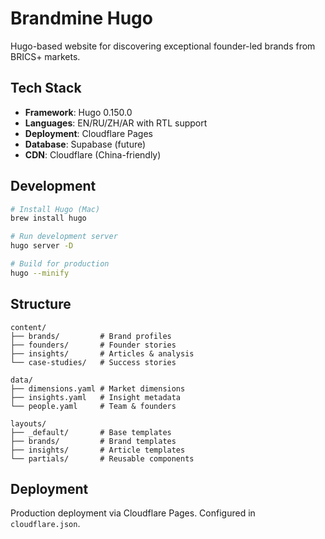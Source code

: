 # Brandmine Hugo

Hugo-based website for discovering exceptional founder-led brands from BRICS+ markets.

## Tech Stack
- **Framework**: Hugo 0.150.0
- **Languages**: EN/RU/ZH/AR with RTL support
- **Deployment**: Cloudflare Pages
- **Database**: Supabase (future)
- **CDN**: Cloudflare (China-friendly)

## Development

```bash
# Install Hugo (Mac)
brew install hugo

# Run development server
hugo server -D

# Build for production
hugo --minify
```

## Structure
```
content/
├── brands/         # Brand profiles
├── founders/       # Founder stories
├── insights/       # Articles & analysis
└── case-studies/   # Success stories

data/
├── dimensions.yaml # Market dimensions
├── insights.yaml   # Insight metadata
└── people.yaml     # Team & founders

layouts/
├── _default/       # Base templates
├── brands/         # Brand templates
├── insights/       # Article templates
└── partials/       # Reusable components
```

## Deployment

Production deployment via Cloudflare Pages.
Configured in `cloudflare.json`.

